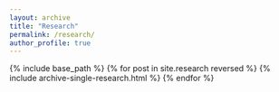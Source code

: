 ```yaml
---
layout: archive
title: "Research"
permalink: /research/
author_profile: true
---
```

{% include base_path %}
{% for post in site.research reversed %}
  {% include archive-single-research.html %}
{% endfor %}

